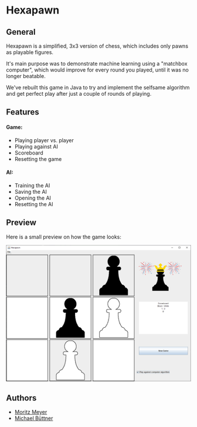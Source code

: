 # Hexapawn

## **General**

Hexapawn is a simplified, 3x3 version of chess, which includes only pawns as playable figures. 

It's main purpose was to demonstrate machine learning using a "matchbox computer", which would improve for every round you played, until it was no longer beatable.

We've rebuilt this game in Java to try and implement the selfsame algorithm and get perfect play after just a couple of rounds of playing.

## **Features**
  #### **Game:**
  *   Playing player vs. player
  *   Playing against AI
  *   Scoreboard
  *   Resetting the game
  #### **AI:**
  *  Training the AI
  *  Saving the AI
  *  Opening the AI
  *  Resetting the AI

## **Preview**
Here is a small preview on how the game looks:

![img.png](pictures/demonstration.png)

## **Authors**

- [Moritz Meyer](https://github.com/MoritzMy)
- [Michael Büttner](https://github.com/Miiichiiii)
